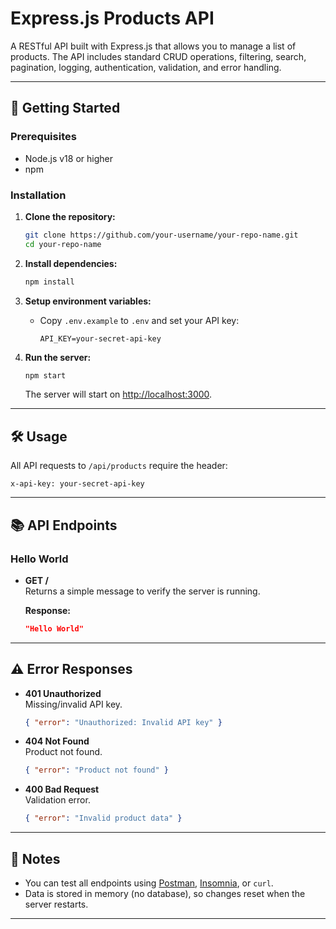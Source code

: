 # Express.js Products API

A RESTful API built with Express.js that allows you to manage a list of products. The API includes standard CRUD operations, filtering, search, pagination, logging, authentication, validation, and error handling.

---

## 🚀 Getting Started

### Prerequisites

- Node.js v18 or higher
- npm

### Installation

1. **Clone the repository:**
    ```sh
    git clone https://github.com/your-username/your-repo-name.git
    cd your-repo-name
    ```

2. **Install dependencies:**
    ```sh
    npm install
    ```

3. **Setup environment variables:**
    - Copy `.env.example` to `.env` and set your API key:
      ```
      API_KEY=your-secret-api-key
      ```

4. **Run the server:**
    ```sh
    npm start
    ```
    The server will start on [http://localhost:3000](http://localhost:3000).

---

## 🛠️ Usage

All API requests to `/api/products` require the header:

```
x-api-key: your-secret-api-key
```

---

## 📚 API Endpoints

### Hello World

- **GET /**  
  Returns a simple message to verify the server is running.

  **Response:**
  ```json
  "Hello World"
  ```

---


## ⚠️ Error Responses

- **401 Unauthorized**  
  Missing/invalid API key.
  ```json
  { "error": "Unauthorized: Invalid API key" }
  ```

- **404 Not Found**  
  Product not found.
  ```json
  { "error": "Product not found" }
  ```

- **400 Bad Request**  
  Validation error.
  ```json
  { "error": "Invalid product data" }
  ```

---

## 📝 Notes

- You can test all endpoints using [Postman](https://www.postman.com/), [Insomnia](https://insomnia.rest/), or `curl`.
- Data is stored in memory (no database), so changes reset when the server restarts.

---


